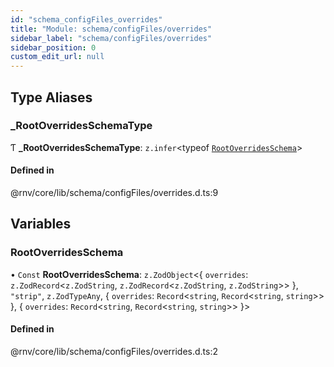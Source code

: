 ```yaml
---
id: "schema_configFiles_overrides"
title: "Module: schema/configFiles/overrides"
sidebar_label: "schema/configFiles/overrides"
sidebar_position: 0
custom_edit_url: null
---
```


## Type Aliases

### \_RootOverridesSchemaType

Ƭ **\_RootOverridesSchemaType**: `z.infer`\<typeof [`RootOverridesSchema`](schema_configFiles_overrides.md#rootoverridesschema)\>

#### Defined in

@rnv/core/lib/schema/configFiles/overrides.d.ts:9

## Variables

### RootOverridesSchema

• `Const` **RootOverridesSchema**: `z.ZodObject`\<\{ `overrides`: `z.ZodRecord`\<`z.ZodString`, `z.ZodRecord`\<`z.ZodString`, `z.ZodString`\>\>  }, ``"strip"``, `z.ZodTypeAny`, \{ `overrides`: `Record`\<`string`, `Record`\<`string`, `string`\>\>  }, \{ `overrides`: `Record`\<`string`, `Record`\<`string`, `string`\>\>  }\>

#### Defined in

@rnv/core/lib/schema/configFiles/overrides.d.ts:2
